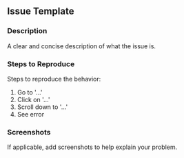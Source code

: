 ## Issue Template

### **Description**
A clear and concise description of what the issue is.

### **Steps to Reproduce**
Steps to reproduce the behavior:
1. Go to '...'
2. Click on '...'
3. Scroll down to '...'
4. See error

### **Screenshots**
If applicable, add screenshots to help explain your problem.

